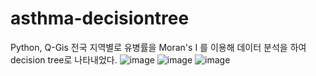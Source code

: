 # asthma-decisiontree
Python, Q-Gis
전국 지역별로 유병률을 Moran's I 를 이용해 데이터 분석을 하여 decision tree로 나타내었다.
![image](https://user-images.githubusercontent.com/76150392/129466227-3b2103c5-2b97-48e0-966e-8c435f82e5af.png)
![image](https://user-images.githubusercontent.com/76150392/129466230-168270ec-8f8e-429a-9c82-4e36fd2655a5.png)
![image](https://user-images.githubusercontent.com/76150392/129466232-16b33a0f-fc21-4be7-b984-a38ec9a2043c.png)


